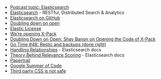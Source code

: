 - [Podcast topic: Elasticsearch](https://github.com/thechangelog/ping/issues/745)
- [Elasticsearch](https://www.elastic.co/products/elasticsearch) -  RESTful, Distributed Search & Analytics
- [Elasticsearch on GitHub](https://github.com/elastic/elasticsearch)
- [Doubling down on open](https://www.elastic.co/blog/doubling-down-on-open)
- [Elastic License](https://github.com/elastic/elasticsearch/blob/0d8aa7527e242fbda9d84867ab8bc955758eebce/licenses/ELASTIC-LICENSE.txt)
- [We’re opening X-Pack](https://www.elastic.co/products/x-pack/open)
- [Doubling Down on Open: Shay Banon on Opening the Code of X-Pack](https://www.youtube.com/watch?v=gR3OhOnCMf8)
- [Go Time #48: Restic and backups (done right)](https://changelog.com/gotime/48)
- [Handling Relationships](https://www.elastic.co/guide/en/elasticsearch/guide/master/relations.html) - Elasticsearch docs
- [Theory Behind Relevance Scoring](https://www.elastic.co/guide/en/elasticsearch/guide/current/scoring-theory.html) - Elasticsearch docs
- [Papertrail](https://papertrailapp.com/)
- [Google Summer of Code](https://summerofcode.withgoogle.com/)
- [Third party CSS is not safe](https://changelog.com/news/third-party-css-is-not-safe-V83)